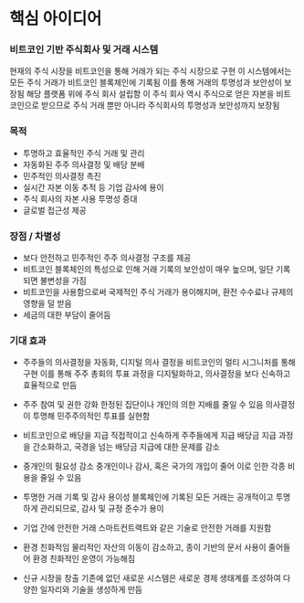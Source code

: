 # 핵심 아이디어
### 비트코인 기반 주식회사 및 거래 시스템
현재의 주식 시장을 비트코인을 통해 거래가 되는 주식 시장으로 구현
이 시스템에서는 모든 주식 거래가 비트코인 블록체인에 기록됨
이를 통해 거래의 투명성과 보안성이 보장됨
해당 플랫폼 위에 주식 회사 설립함
이 주식 회사 역시 주식으로 얻은 자본을 비트코인으로 받으므로
주식 거래 뿐만 아니라 주식회사의 투명성과 보안성까지 보장됨
### 목적
- 투명하고 효율적인 주식 거래 및 관리
- 자동화된 주주 의사결정 및 배당 분배
- 민주적인 의사결정 촉진
- 실시간 자본 이동 추적 등 기업 감사에 용이
- 주식 회사의 자본 사용 투명성 증대
- 글로벌 접근성 제공
### 장점 / 차별성
- 보다 안전하고 민주적인 주주 의사결정 구조를 제공
- 비트코인 블록체인의 특성으로 인해 거래 기록의 보안성이 매우 높으며, 일단 기록되면 불변성을 가짐
- 비트코인을 사용함으로써 국제적인 주식 거래가 용이해지며, 환전 수수료나 규제의 영향을 덜 받음
- 세금의 대한 부담이 줄어듬
### 기대 효과
- 주주들의 의사결정을 자동화, 디지털
의사 결정을 비트코인의 멀티 시그니처를 통해 구현
이를 통해 주주 총회의 투표 과정을 디지털화하고, 의사결정을 보다 신속하고 효율적으로 만듬

- 주주 참여 및 권한 강화
한정된 집단이나 개인의 의한 지배를 줄일 수 있음
의사결정이 투명해 민주주의적인 투표를 실현함

 - 비트코인으로 배당을 지급
직접적이고 신속하게 주주들에게 지급
배당금 지급 과정을 간소화하고, 국경을 넘는 배당금 지급에 대한 문제를 감소

- 중개인의 필요성 감소
중개인이나 감사, 혹은 국가의 개입이 줄어 이로 인한 각종 비용을 줄일 수 있음

- 투명한 거래 기록 및 감사 용이성
블록체인에 기록된 모든 거래는 공개적이고 투명하게 관리되므로, 감사 및 규정 준수가 용이

- 기업 간에 안전한 거래
스마트컨트랙트와 같은 기술로 안전한 거래를 지원함

- 환경 친화적임
물리적인 자산의 이동이 감소하고, 종이 기반의 문서 사용이 줄어들어 환경 친화적인 운영이 가능해짐

- 신규 시장을 창출
기존에 없던 새로운 시스템은 새로운 경제 생태계를 조성하여 다양한 일자리와 기술을 생성하게 만듬